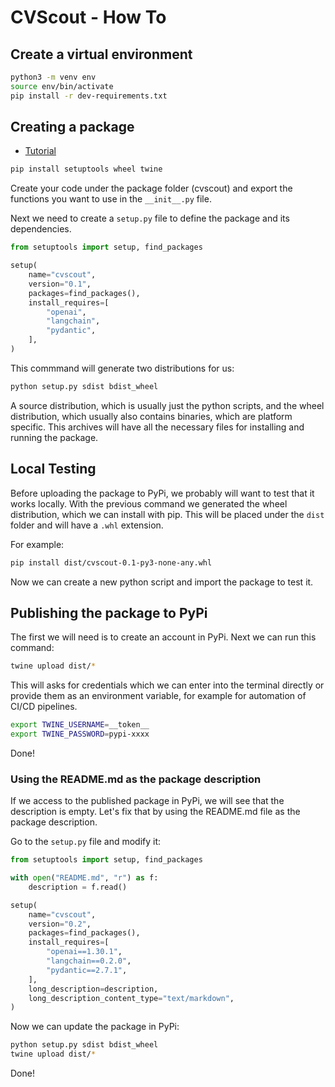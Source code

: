 # CVScout - How To

## Create a virtual environment

```bash
python3 -m venv env
source env/bin/activate
pip install -r dev-requirements.txt
```

## Creating a package

- [Tutorial](https://www.youtube.com/watch?v=Kz6IlDCyOUY)

```bash
pip install setuptools wheel twine
```

Create your code under the package folder (cvscout) and export the functions you want to use in the `__init__.py` file.

Next we need to create a `setup.py` file to define the package and its dependencies.

```python
from setuptools import setup, find_packages

setup(
    name="cvscout",
    version="0.1",
    packages=find_packages(),
    install_requires=[
        "openai",
        "langchain",
        "pydantic",
    ],
)
```

This commmand will generate two distributions for us:

```bash
python setup.py sdist bdist_wheel
```

A source distribution, which is usually just the python scripts,
and the wheel distribution, which usually also contains binaries,
which are platform specific. This archives will have all the necessary
files for installing and running the package.

## Local Testing

Before uploading the package to PyPi, we probably will want to test that it works locally.
With the previous command we generated the wheel distribution, which we can install with pip.
This will be placed under the `dist` folder and will have a `.whl` extension.

For example:
```bash
pip install dist/cvscout-0.1-py3-none-any.whl
```

Now we can create a new python script and import the package to test it.

## Publishing the package to PyPi

The first we will need is to create an account in PyPi. Next we can run this command:

```bash
twine upload dist/*
```

This will asks for credentials which we can enter into the terminal directly or provide them as an environment variable, for example for automation of CI/CD pipelines.

```bash
export TWINE_USERNAME=__token__
export TWINE_PASSWORD=pypi-xxxx
```

Done!

### Using the README.md as the package description

If we access to the published package in PyPi, we will see that the description is empty.
Let's fix that by using the README.md file as the package description.

Go to the `setup.py` file and modify it:

```python
from setuptools import setup, find_packages

with open("README.md", "r") as f:
    description = f.read()

setup(
    name="cvscout",
    version="0.2",
    packages=find_packages(),
    install_requires=[
        "openai==1.30.1",
        "langchain==0.2.0",
        "pydantic==2.7.1",
    ],
    long_description=description,
    long_description_content_type="text/markdown",
)
```

Now we can update the package in PyPi:

```bash
python setup.py sdist bdist_wheel
twine upload dist/*
```

Done!